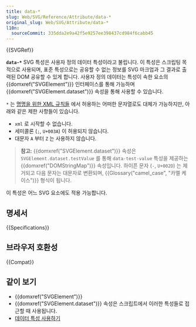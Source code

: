 ```yaml
---
title: data-*
slug: Web/SVG/Reference/Attribute/data-*
original_slug: Web/SVG/Attribute/data-*
l10n:
  sourceCommit: 335dda2e9a42f5e9257ee398437cd984f6cabb45
---
```


{{SVGRef}}

**`data-*`** SVG 특성은 사용자 정의 데이터 특성이라고 불립니다. 이 특성은 스크립팅 목적으로 사용되며, 표준 특성으로는 공유할 수 없는 정보를 SVG 마크업과 그 결과로 출력된 DOM 공유할 수 있게 합니다. 사용자 정의 데이터는 특성이 속한 요소의 {{domxref("SVGElement")}} 인터페이스를 통해 가능하며 {{domxref("SVGElement.dataset")}} 속성을 통해 사용할 수 있습니다.

`*` 는 [명명을 위한 XML 규칙들](https://www.w3.org/TR/REC-xml/#NT-Name) 에서 허용하는 어떠한 문자열로도 대체가 가능하지만, 아래와 같은 제한 사항들이 있습니다.

- `xml` 로 시작할 수 없습니다.
- 세미콜론 (`;`, `U+003A`) 이 허용되지 않습니다.
- 대문자 `A` 부터 `Z` 는 사용하지 않습니다.

> **참고:** {{domxref("SVGElement.dataset")}} 속성은 `SVGElement.dataset.testValue` 를 통해 `data-test-value` 특성을 제공하는 {{domxref("DOMStringMap")}} 속성입니다. 하이픈 문자 (`-`, `U+002D`) 는 제거되고 다음 문자는 대문자로 변환되며, {{Glossary("camel_case", "카멜 케이스")}} 형식이 됩니다.

이 특성은 어느 SVG 요소에도 적용 가능합니다.

## 명세서

{{Specifications}}

## 브라우저 호환성

{{Compat}}

## 같이 보기

- {{domxref("SVGElement")}}
- {{domxref("SVGElement.dataset")}} 속성은 스크립트에서 이러한 특성들로 접근할 때 사용됩니다.
- [데이터 특성 사용하기](/ko/docs/Learn/HTML/Howto/Use_data_attributes)
